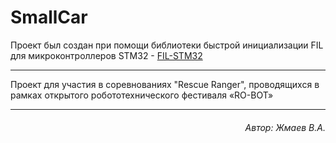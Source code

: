 # SmallCar
Проект был создан при помощи библиотеки быстрой инициализации FIL для микроконтроллеров STM32 - <a href = "https://github.com/Casonka/FIL-STM32">FIL-STM32</a>
<hr>
Проект для участия в соревнованиях "Rescue Ranger", проводящихся в рамках открытого робототехнического фестиваля «RO-BOT»
<hr>
<h6 align="right">
Автор:
Жмаев В.А.
</h3>
